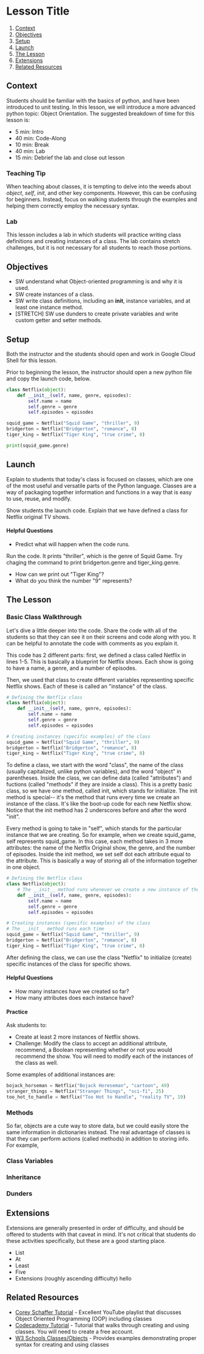 # Lesson Title

1. [Context](#context)
2. [Objectives](#objectives)
3. [Setup](#setup)
4. [Launch](#launch)
5. [The Lesson](#the-lesson)
6. [Extensions](#extensions)
6. [Related Resources](#related-resources)

## Context

Students should be familiar with the basics of python, and have been introduced to unit testing. In this lesson, we will introduce a more advanced python topic: Object Orientation. The suggested breakdown of time for this lesson is:  
 * 5 min: Intro  
 * 40 min: Code-Along  
 * 10 min: Break  
 * 40 min: Lab  
 * 15 min: Debrief the lab and close out lesson  

### Teaching Tip

When teaching about classes, it is tempting to delve into the weeds about _object_, _self_, _init_, and other key components. However, this can be confusing for beginners. Instead, focus on walking students through the examples and helping them correctly employ the necessary syntax.

### Lab

This lesson includes a lab in which students will practice writing class definitions and creating instances of a class. The lab contains stretch challenges, but it is not necessary for all students to reach those portions.

## Objectives

* SW understand what Object-oriented programming is and why it is used. 
* SW create instances of a class.
* SW write class definitions, including an __init__, instance variables, and at least one instance method. 
* [STRETCH] SW use dunders to create private variables and write custom getter and setter methods. 

## Setup

Both the instructor and the students should open and work in Google Cloud Shell for this lesson.

Prior to beginning the lesson, the instructor should open a new python file and copy the launch code, below. 

```python
class Netflix(object):
    def __init__(self, name, genre, episodes):
        self.name = name
        self.genre = genre
        self.episodes = episodes

squid_game = Netflix("Squid Game", "thriller", 9)
bridgerton = Netflix("Bridgerton", "romance", 8)
tiger_king = Netflix("Tiger King", "true crime", 8)

print(squid_game.genre)
```

## Launch

Explain to students that today's class is focused on classes, which are one of the most useful and versatile parts of the Python language. Classes are a way of packaging together information and functions in a way that is easy to use, reuse, and modify.

Show students the launch code. Explain that we have defined a class for Netflix original TV shows.

#### Helpful Questions

* Predict what will happen when the code runs.

Run the code. It prints "thriller", which is the genre of Squid Game. Try chaging the command to print bridgerton.genre and tiger_king.genre.
* How can we print out "Tiger King"?
* What do you think the number "9" represents?

## The Lesson

### Basic Class Walkthrough

Let's dive a little deeper into the code. Share the code with all of the students so that they can see it on their screens and code along with you. It can be helpful to annotate the code with comments as you explain it.

This code has 2 different parts: first, we defined a class called Netflix in lines 1-5. This is basically a blueprint for Netflix shows. Each show is going to have a name, a genre, and a number of episodes.

Then, we used that class to create different variables representing specific Netflix shows. Each of these is called an "instance" of the class.

```python
# Defining the Netflix class
class Netflix(object):
    def __init__(self, name, genre, episodes):
        self.name = name
        self.genre = genre
        self.episodes = episodes

# Creating instances (specific examples) of the class
squid_game = Netflix("Squid Game", "thriller", 9)
bridgerton = Netflix("Bridgerton", "romance", 8)
tiger_king = Netflix("Tiger King", "true crime", 8)
```

To define a class, we start with the word "class", the name of the class (usually capitalized, unlike python variables), and the word "object" in parentheses. Inside the class, we can define data (called "attributes") and fuctions (called "methods" if they are inside a class). This is a pretty basic class, so we have one method, called init, which stands for initialize. The init method is special-- it's the method that runs every time we create an instance of the class. It's like the boot-up code for each new Netflix show. Notice that the init method has 2 underscores before and after the word "init".

Every method is going to take in "self", which stands for the particular instance that we are creating. So for example, when we create squid_game, self represents squid_game. In this case, each method takes in 3 more attributes: the name of the Netflix Original show, the genre, and the number of episodes. Inside the init method, we set self dot each attribute equal to the attribute. This is basically a way of storing all of the information together in one object.

```python
# Defining the Netflix class
class Netflix(object):
    # The __init__ method runs whenever we create a new instance of the class
    def __init__(self, name, genre, episodes):
        self.name = name
        self.genre = genre
        self.episodes = episodes

# Creating instances (specific examples) of the class
# The __init__ method runs each time
squid_game = Netflix("Squid Game", "thriller", 9)
bridgerton = Netflix("Bridgerton", "romance", 8)
tiger_king = Netflix("Tiger King", "true crime", 8)
```

After defining the class, we can use the class "Netflix" to initialize (create) specific instances of the class for specific shows. 

#### Helpful Questions
* How many instances have we created so far?
* How many attributes does each instance have?

#### Practice
Ask students to:
* Create at least 2 more instances of Netflix shows.
* Challenge: Modify the class to accept an additional attribute, recommend, a Boolean representing whether or not you would recommend the show. You will need to modify each of the instances of the class as well.

Some examples of additional instances are:
```python
bojack_horseman = Netflix("Bojack Horeseman", "cartoon", 49)
stranger_things = Netflix("Stranger Things", "sci-fi", 25)
too_hot_to_handle = Netflix("Too Hot to Handle", "reality TV", 19)
```

 ### Methods

So far, objects are a cute way to store data, but we could easily store the same information in dictionaries instead. The real advantage of classes is that they can perform actions (called methods) in addition to storing info. For example, 


### Class Variables

### Inheritance

### Dunders

## Extensions

Extensions are generally presented in order of difficulty, and should be offered to students with that caveat in mind. It's not critical that students do these activities specifically, but these are a good starting place. 
* List
* At
* Least
* Five
* Extensions (roughly ascending difficulty) hello

## Related Resources

* [Corey Schaffer Tutorial](https://www.youtube.com/watch?v=ZDa-Z5JzLYM&list=PL-osiE80TeTsqhIuOqKhwlXsIBIdSeYtc&index=1) - Excellent YouTube playlist that discusses Object Oriented Programming (OOP) including classes
* [Codecademy Tutorial](https://www.codecademy.com/courses/learn-python/lessons/introduction-to-classes) - Tutorial that walks through creating and using classes. You will need to create a free account.
* [W3 Schools Classes/Objects](https://www.w3schools.com/python/python_classes.asp) - Provides examples demonstrating proper syntax for creating and using classes
